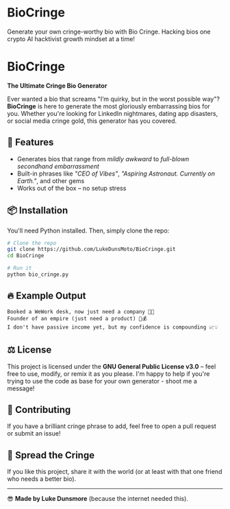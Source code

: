 # BioCringe
Generate your own cringe-worthy bio with Bio Cringe. Hacking bios one crypto AI hacktivist growth mindset at a time!

# BioCringe

**The Ultimate Cringe Bio Generator**  

Ever wanted a bio that screams "I’m quirky, but in the worst possible way"? **BioCringe** is here to generate the most gloriously embarrassing bios for you. Whether you're looking for LinkedIn nightmares, dating app disasters, or social media cringe gold, this generator has you covered.

## 🚀 Features
- Generates bios that range from *mildly awkward* to *full-blown secondhand embarrassment*
- Built-in phrases like *"CEO of Vibes"*, *"Aspiring Astronaut. Currently on Earth."*, and other gems
- Works out of the box – no setup stress

## 📦 Installation

You'll need Python installed. Then, simply clone the repo:

```bash
# Clone the repo
git clone https://github.com/LukeDunsMoto/BioCringe.git
cd BioCringe

# Run it
python bio_cringe.py
```

## 🔥 Example Output

```
Booked a WeWork desk, now just need a company 💼✨
Founder of an empire (just need a product) 🚀💰
I don't have passive income yet, but my confidence is compounding 📈💡
```

## ⚖️ License
This project is licensed under the **GNU General Public License v3.0** – feel free to use, modify, or remix it as you please. 
I'm happy to help if you're trying to use the code as base for your own generator - shoot me a message!

## 🤝 Contributing
If you have a brilliant cringe phrase to add, feel free to open a pull request or submit an issue!

## 📢 Spread the Cringe
If you like this project, share it with the world (or at least with that one friend who needs a better bio).

---

😎 **Made by Luke Dunsmore** (because the internet needed this).

